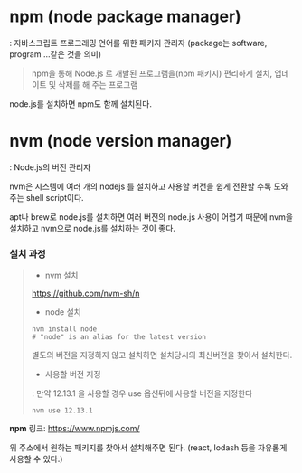 # npm (node package manager)

: 자바스크립트 프로그래밍 언어를 위한 패키지 관리자 (package는 software, program ...같은 것을 의미)

>  npm을 통해 Node.js 로 개발된 프로그램을(npm 패키지) 편리하게 설치, 업데이트 및 삭제를 해 주는 프로그램

node.js를 설치하면 npm도 함께 설치된다.




# nvm (node version manager)

: Node.js의 버전 관리자

nvm은 시스템에 여러 개의 nodejs 를 설치하고 사용할 버전을 쉽게 전환할 수록 도와주는 shell script이다.

apt나 brew로 node.js를 설치하면 여러 버전의 node.js 사용이 어렵기 때문에 nvm을 설치하고 nvm으로 node.js를 설치하는 것이 좋다.




### 설치 과정

>- nvm 설치
>
>  https://github.com/nvm-sh/n
>
>- node 설치
>
>  ```shell
>  nvm install node 
>  # "node" is an alias for the latest version
>  ```
>
>  별도의 버전을 지정하지 않고 설치하면 설치당시의 최신버전을 찾아서 설치한다.
>
>  - 사용할 버전 지정
>
>  : 만약 12.13.1 을 사용할 경우 use 옵션뒤에 사용할 버전을 지정한다
>
>  ```shell
>  nvm use 12.13.1
>  ```
>



**npm** 링크: https://www.npmjs.com/

위 주소에서 원하는 패키지를 찾아서 설치해주면 된다. (react, lodash 등을 자유롭게 사용할 수 있다.)

